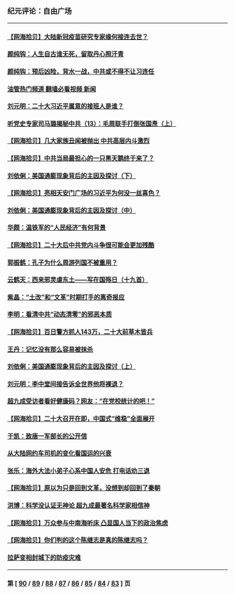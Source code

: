 ### 纪元评论：自由广场
---
#### [【网海拾贝】大陆新冠疫苗研究专家缘何接连去世？](../../pages/nsc993/n13840897.md?10080330) 
#### [颜纯钩：人生自古谁无死，留取丹心照汗青](../../pages/nsc993/n13840525.md?10080330) 
#### [颜纯钩：预后凶险，背水一战，中共或不得不让习连任](../../pages/nsc993/n13840503.md?10080330) 
#### [油管热门频道 翻墙必看视频 新闻](ok?10080330)
#### [刘元明：二十大习近平属意的接班人是谁？](../../pages/nsc993/n13840433.md?10080330) 
#### [听党史专家司马璐揭秘中共（13）：毛周联手打倒张国焘（上）](../../pages/nsc993/n13839929.md?10080330) 
#### [【网海拾贝】几大家族丑闻被抛出 中共高层内斗激烈](../../pages/nsc993/n13839902.md?10080330) 
#### [【网海拾贝】中共当局最担心的一只黑天鹅终于来了？](../../pages/nsc993/n13838947.md?10080330) 
#### [刘依俐：美国通膨现象背后的主因及探讨（下）](../../pages/nsc993/n13839273.md?10080330) 
#### [【网海拾贝】亮相天安门广场的习近平为何没一丝喜色？](../../pages/nsc993/n13838591.md?10080330) 
#### [刘依俐：美国通膨现象背后的主因及探讨（中）](../../pages/nsc993/n13838520.md?10080330) 
#### [华颇：温铁军的“人民经济”有何背景](../../pages/nsc993/n13838276.md?10080330) 
#### [【网海拾贝】二十大后中共党内斗争很可能会更加残酷](../../pages/nsc993/n13837774.md?10080330) 
#### [郭振鹤：孔子为什么周游列国不被重用？](../../pages/nsc993/n13837726.md?10080330) 
#### [云鹤天：西来邪灵虐东土——写在国殇日（十九首）](../../pages/nsc993/n13837707.md?10080330) 
#### [紫晶：“土改”和“文革”时期打手的离奇报应](../../pages/nsc993/n13837632.md?10080330) 
#### [李明：看清中共“动态清零”的邪恶本质](../../pages/nsc993/n13837504.md?10080330) 
#### [【网海拾贝】百日警方抓人143万，二十大前草木皆兵](../../pages/nsc993/n13837138.md?10080330) 
#### [王丹：记忆没有那么容易被抹杀](../../pages/nsc993/n13837054.md?10080330) 
#### [刘依俐：美国通膨现象背后的主因及探讨（上）](../../pages/nsc993/n13836940.md?10080330) 
#### [刘元明：李中堂间接告诉全世界他将裸退？](../../pages/nsc993/n13836840.md?10080330) 
#### [超九成受访者看好健康码？网友：“在党校统计的吧！”](../../pages/nsc993/n13836617.md?10080330) 
#### [【网海拾贝】二十大召开在即，中国式“维稳”全面展开](../../pages/nsc993/n13836321.md?10080330) 
#### [于凯：致唐一军部长的公开信](../../pages/nsc993/n13836331.md?10080330) 
#### [从大陆网约车司机的变化看国运的兴衰](../../pages/nsc993/n13835978.md?10080330) 
#### [张乐：海外大法小弟子心系中国人安危 打电话劝三退](../../pages/nsc993/n13835091.md?10080330) 
#### [【网海拾贝】原以为只是回到文革，没想到却回到了秦朝](../../pages/nsc993/n13835064.md?10080330) 
#### [洪博：科学没认证无神论 超九成最著名科学家相信神](../../pages/nsc993/n13834361.md?10080330) 
#### [【网海拾贝】万众参与中南海听床 凸显国人当下的政治焦虑](../../pages/nsc993/n13834381.md?10080330) 
#### [【网海拾贝】你们判的这个陈继志是真的陈继志吗？](../../pages/nsc993/n13833607.md?10080330) 
#### [拉萨变相封城下的防疫灾难](../../pages/nsc993/n13833337.md?10080330) 

---
#### 第 [ [90](./90.md?10080330) / [89](./89.md?10080330) / [88](./88.md?10080330) / [87](./87.md?10080330) / [86](./86.md?10080330) / [85](./85.md?10080330) / [84](./84.md?10080330) / [83](./83.md?10080330) ] 页
